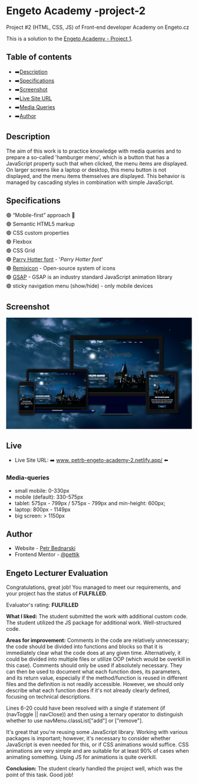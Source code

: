 # Engeto Academy -project-2

Project #2 (HTML, CSS, JS) of Front-end developer Academy on Engeto.cz

This is a solution to the [Engeto Academy - Project 1](https://engeto.cz/webova-akademie/).

## Table of contents

- ➡️[Description](#description)
- ➡️[Specifications](#specifications)
- ➡️[Screenshot](#screenshot)
- ➡️[Live Site URL](#live)
- ➡️[Media Queries](#media-queries)
- ➡️[Author](#author)

## Description

The aim of this work is to practice knowledge with media queries and to prepare a so-called 'hamburger menu', which is a button that has a JavaScript property such that when clicked, the menu items are displayed. On larger screens like a laptop or desktop, this menu button is not displayed, and the menu items themselves are displayed. This behavior is managed by cascading styles in combination with simple JavaScript.

## Specifications

🟢 “Mobile-first” approach 📲 <br>
🟢 Semantic HTML5 markup<br>
🟢 CSS custom properties<br>
🟢 Flexbox<br>
🟢 CSS Grid<br>
🟢 [Parry Hotter font](https://www.1001fonts.com/parry-hotter-font.html) - '<i>Parry Hotter font</i>'<br>
🟢 [Remixicon](https://remixicon.com/) - Open-source system of icons<br>
🟢 [GSAP](https://gsap.com/) - GSAP is an industry standard JavaScript animation library<br>
🟢 sticky navigation menu (show/hide) - only mobile devices<br>

## Screenshot

<img src="assets/img/screenshot.jpg" alt="Engeto Project 2">

## Live

- Live Site URL: ➡️ [www. petrb-engeto-academy-2.netlify.app/](https://petrb-engeto-academy-2.netlify.app) ⬅️

### Media-queries

- small mobile: 0-330px
- mobile (default): 330-575px
- tablet: 575px - 799px / 575px - 799px and min-height: 600px;
- laptop: 800px - 1149px
- big screen: > 1150px

## Author

- Website - [Petr Bednarski](https://github.com/pettik)
- Frontend Mentor - [@pettik](https://www.frontendmentor.io/profile/pettik)

## Engeto Lecturer Evaluation

Congratulations, great job! You managed to meet our requirements, and your project has the status of **FULFILLED**.

Evaluator's rating: **FULFILLED**

**What I liked:** The student submitted the work with additional custom code. The student utilized the JS package for additional work. Well-structured code.

**Areas for improvement:** Comments in the code are relatively unnecessary; the code should be divided into functions and blocks so that it is immediately clear what the code does at any given time. Alternatively, it could be divided into multiple files or utilize OOP (which would be overkill in this case). Comments should only be used if absolutely necessary. They can then be used to document what each function does, its parameters, and its return value, especially if the method/function is reused in different files and the definition is not readily accessible. However, we should only describe what each function does if it's not already clearly defined, focusing on technical descriptions.

Lines 6-20 could have been resolved with a single if statement (if (navToggle || navClose)) and then using a ternary operator to distinguish whether to use navMenu.classList["add"] or ["remove"].

It's great that you're reusing some JavaScript library. Working with various packages is important; however, it's necessary to consider whether JavaScript is even needed for this, or if CSS animations would suffice. CSS animations are very simple and are suitable for at least 90% of cases when animating something. Using JS for animations is quite overkill.

**Conclusion:** The student clearly handled the project well, which was the point of this task. Good job!
